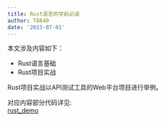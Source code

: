 ```yaml
---
title: Rust语言的学前必读
author: T8840
date: '2023-07-01'
---
```


本文涉及内容如下：
- Rust语言基础
- Rust项目实战

Rust项目实战以API测试工具的Web平台项目进行举例。

对应内容部分代码详见:  
[rust_demo](https://github.com/T8840/rust_demo)